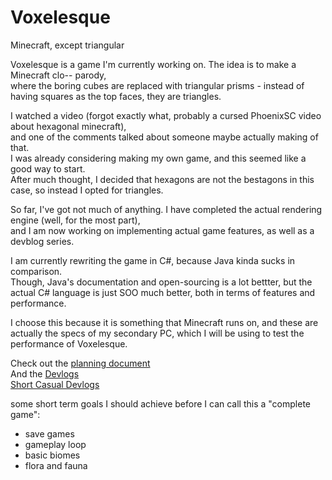 # Voxelesque
Minecraft, except triangular

Voxelesque is a game I'm currently working on. The idea is to make a Minecraft clo-- parody, <br>
where the boring cubes are replaced with triangular prisms - instead of having squares as the top faces, they are triangles.

I watched a video (forgot exactly what, probably a cursed PhoenixSC video about hexagonal minecraft), <br>
and one of the comments talked about someone maybe actually making of that. <br>
I was already considering making my own game, and this seemed like a good way to start.<br>
After much thought, I decided that hexagons are not the bestagons in this case, so instead I opted for triangles.

So far, I've got not much of anything. I have completed the actual rendering engine (well, for the most part), <br>
and I am now working on implementing actual game features, as well as a devblog series.

I am currently rewriting the game in C#, because Java kinda sucks in comparison.<br>
Though, Java's documentation and open-sourcing is a lot bettter,
but the actual C# language is just SOO much better, both in terms of features and performance.

I choose this because it is something that Minecraft runs on, and these are actually the specs of my secondary PC, 
which I will be using to test the performance of Voxelesque.

Check out the [planning document](https://docs.google.com/document/d/1Fdh-ZeGf8YEUFWpwgS4D_PbiXnAFNS3MLjdPwnYaDAo) <br>
And the [Devlogs](https://youtu.be/M8LMCoB7KTM) <br>
[Short Casual Devlogs](https://www.youtube.com/channel/UCm83QMQFK20LsBOCGx5jYHA/videos)<br>

some short term goals I should achieve before I can call this a "complete game":<br>
- save games<br>
- gameplay loop<br>
- basic biomes <br>
- flora and fauna
